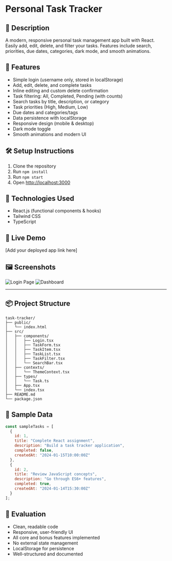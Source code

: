 # Personal Task Tracker

## 📖 Description
A modern, responsive personal task management app built with React. Easily add, edit, delete, and filter your tasks. Features include search, priorities, due dates, categories, dark mode, and smooth animations.

## 🚀 Features
- Simple login (username only, stored in localStorage)
- Add, edit, delete, and complete tasks
- Inline editing and custom delete confirmation
- Task filtering: All, Completed, Pending (with counts)
- Search tasks by title, description, or category
- Task priorities (High, Medium, Low)
- Due dates and categories/tags
- Data persistence with localStorage
- Responsive design (mobile & desktop)
- Dark mode toggle
- Smooth animations and modern UI

## 🛠 Setup Instructions
1. Clone the repository
2. Run `npm install`
3. Run `npm start`
4. Open [http://localhost:3000](http://localhost:3000)

## 🧰 Technologies Used
- React.js (functional components & hooks)
- Tailwind CSS
- TypeScript

## 🔗 Live Demo
[Add your deployed app link here]

## 🖼 Screenshots
![Login Page](screenshots/login.png)
![Dashboard](screenshots/dashboard.png)

---

## 📦 Project Structure
```
task-tracker/
├── public/
│   └── index.html
├── src/
│   ├── components/
│   │   ├── Login.tsx
│   │   ├── TaskForm.tsx
│   │   ├── TaskItem.tsx
│   │   ├── TaskList.tsx
│   │   ├── TaskFilter.tsx
│   │   └── SearchBar.tsx
│   ├── contexts/
│   │   └── ThemeContext.tsx
│   ├── types/
│   │   └── Task.ts
│   ├── App.tsx
│   └── index.tsx
├── README.md
└── package.json
```

## 🧪 Sample Data
```js
const sampleTasks = [
  {
    id: 1,
    title: "Complete React assignment",
    description: "Build a task tracker application",
    completed: false,
    createdAt: "2024-01-15T10:00:00Z"
  },
  {
    id: 2,
    title: "Review JavaScript concepts",
    description: "Go through ES6+ features",
    completed: true,
    createdAt: "2024-01-14T15:30:00Z"
  }
];
```

## 🧠 Evaluation
- Clean, readable code
- Responsive, user-friendly UI
- All core and bonus features implemented
- No external state management
- LocalStorage for persistence
- Well-structured and documented
